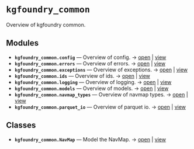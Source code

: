 # `kgfoundry_common`

Overview of kgfoundry common.

<!-- START doctoc generated TOC please keep comment here to allow auto update -->
<!-- END doctoc generated TOC please keep comment here to allow auto update -->

## Modules

- **`kgfoundry_common.config`** — Overview of config. → [open](vscode://file//home/paul/kgfoundry/src/kgfoundry_common/config.py:1:1) | [view](https://github.com/paul-heyse/kgfoundry/blob/3e93a43e5369e5222f2d28b839bae3718d96657a/src/kgfoundry_common/config.py#L1)
- **`kgfoundry_common.errors`** — Overview of errors. → [open](vscode://file//home/paul/kgfoundry/src/kgfoundry_common/errors.py:1:1) | [view](https://github.com/paul-heyse/kgfoundry/blob/3e93a43e5369e5222f2d28b839bae3718d96657a/src/kgfoundry_common/errors.py#L1)
- **`kgfoundry_common.exceptions`** — Overview of exceptions. → [open](vscode://file//home/paul/kgfoundry/src/kgfoundry_common/exceptions.py:1:1) | [view](https://github.com/paul-heyse/kgfoundry/blob/3e93a43e5369e5222f2d28b839bae3718d96657a/src/kgfoundry_common/exceptions.py#L1)
- **`kgfoundry_common.ids`** — Overview of ids. → [open](vscode://file//home/paul/kgfoundry/src/kgfoundry_common/ids.py:1:1) | [view](https://github.com/paul-heyse/kgfoundry/blob/3e93a43e5369e5222f2d28b839bae3718d96657a/src/kgfoundry_common/ids.py#L1)
- **`kgfoundry_common.logging`** — Overview of logging. → [open](vscode://file//home/paul/kgfoundry/src/kgfoundry_common/logging.py:1:1) | [view](https://github.com/paul-heyse/kgfoundry/blob/3e93a43e5369e5222f2d28b839bae3718d96657a/src/kgfoundry_common/logging.py#L1)
- **`kgfoundry_common.models`** — Overview of models. → [open](vscode://file//home/paul/kgfoundry/src/kgfoundry_common/models.py:1:1) | [view](https://github.com/paul-heyse/kgfoundry/blob/3e93a43e5369e5222f2d28b839bae3718d96657a/src/kgfoundry_common/models.py#L1)
- **`kgfoundry_common.navmap_types`** — Overview of navmap types. → [open](vscode://file//home/paul/kgfoundry/src/kgfoundry_common/navmap_types.py:1:1) | [view](https://github.com/paul-heyse/kgfoundry/blob/3e93a43e5369e5222f2d28b839bae3718d96657a/src/kgfoundry_common/navmap_types.py#L1)
- **`kgfoundry_common.parquet_io`** — Overview of parquet io. → [open](vscode://file//home/paul/kgfoundry/src/kgfoundry_common/parquet_io.py:1:1) | [view](https://github.com/paul-heyse/kgfoundry/blob/3e93a43e5369e5222f2d28b839bae3718d96657a/src/kgfoundry_common/parquet_io.py#L1)

## Classes

- **`kgfoundry_common.NavMap`** — Model the NavMap. → [open](vscode://file//home/paul/kgfoundry/src/kgfoundry_common/navmap_types.py:74:1) | [view](https://github.com/paul-heyse/kgfoundry/blob/3e93a43e5369e5222f2d28b839bae3718d96657a/src/kgfoundry_common/navmap_types.py#L74-L93)
<!-- agent:readme v1 sha:3e93a43e5369e5222f2d28b839bae3718d96657a content:59d1e798490b -->
